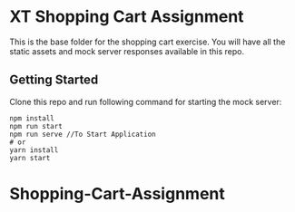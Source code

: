 # XT Shopping Cart Assignment

This is the base folder for the shopping cart exercise. You will have all the static assets and mock server responses available in this repo.

## Getting Started

Clone this repo and run following command for starting the mock server:

```
npm install
npm run start 
npm run serve //To Start Application
# or
yarn install
yarn start
```
# Shopping-Cart-Assignment
